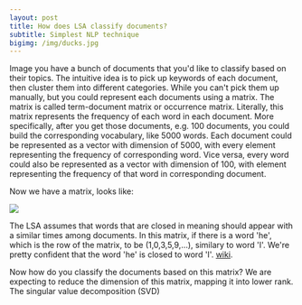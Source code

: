 ```yaml
---
layout: post
title: How does LSA classify documents?
subtitle: Simplest NLP technique 
bigimg: /img/ducks.jpg
---
```


Image you have a bunch of documents that you'd like to classify  based on their topics. The intuitive idea is to pick up keywords of each document, then cluster them into different categories. While you can't pick them up manually, but you could represent each documents using a matrix. The matrix is called term-document matrix or occurrence matrix. Literally, this matrix represents the frequency of each word in each document. More specifically, after you get those documents, e.g. 100 documents, you could build the corresponding vocabulary, like 5000 words. Each document could be represented as a vector with dimension of 5000, with every element representing the frequency of corresponding word. Vice versa, every word could also be represented as a vector with dimension of 100, with element representing the frequency of that word in corresponding document.

Now we have a matrix, looks like:


<!--$$\begin{bmatrix}
1&0&3&5&9&\ldots\\
2&1&5&3&4&\ldots\\
3&6&4&2&1\\
\vdots&\vdots&\vdots&\vdots&\vdots&\ldots\end{bmatrix}$$-->


![](https://ws2.sinaimg.cn/large/006tKfTcgy1fhzh35v8w3j316k0isq5g.jpg)

The LSA assumes that words that are closed in meaning should appear with a similar times among documents. In this matrix, if there is a word 'he', which is the row of the matrix, to be (1,0,3,5,9,...), similary to word 'I'. We're pretty confident that the word 'he' is closed to word 'I'. [wiki](https://en.wikipedia.org/wiki/Latent_semantic_analysis). 

Now how do you classify the documents based on this matrix? We are expecting to reduce the dimension of this matrix, mapping it into lower rank. The singular value decomposition (SVD) 